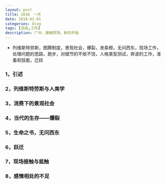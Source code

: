 ```yaml
---
layout: post
title: 2018　一月 
date: 2018-01-01
categories: blog
tags: [总结,工作]
description: 广州，接触现场，新的开始
---
```


* 列维斯特劳斯，图腾制度，景观社会，爆裂，发条橙，无问西东，现场工作，处理问题的思路，跑步，对细节的不依不饶，人格类型测试，奔波的工作，准备软技能，迁跃

### 1，引述



### 2，列维斯特劳斯与人类学

### 3，消费下的景观社会


### 4，当代的生存——爆裂

### 5，生命之书，无问西东



### 6，跃迁

### 7，现场接触与抵触


### 8，感情相处的不足


